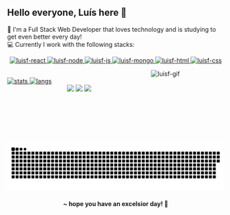 <h2> Hello everyone, Luís here 💙 </h2>  
<p>🚀 I'm a Full Stack Web Developer that loves technology and is studying to get even better every day!<br>
💻 Currently I work with the following stacks:</p>

<a href="https://github.com/luisf-csdev">
<div align="center">
    <img alt="luisf-react" height="40" width="40" src="https://cdn.jsdelivr.net/gh/devicons/devicon/icons/react/react-original.svg">
    <img alt="luisf-node" height="40" width="40" src="https://cdn.jsdelivr.net/gh/devicons/devicon/icons/nodejs/nodejs-original.svg">
    <img alt="luisf-js" height="40" width="40" src="https://cdn.jsdelivr.net/gh/devicons/devicon/icons/javascript/javascript-original.svg">
    <img alt="luisf-mongo" height="40" width="40" src="https://cdn.jsdelivr.net/gh/devicons/devicon/icons/mongodb/mongodb-plain.svg">
    <img alt="luisf-html" height="40" width="40" src="https://cdn.jsdelivr.net/gh/devicons/devicon/icons/html5/html5-original.svg">
    <img alt="luisf-css" height="40" width="40" src="https://cdn.jsdelivr.net/gh/devicons/devicon/icons/css3/css3-original.svg">
</div>
    
<img align="right" alt="luisf-gif" height="170" width="170" src="https://user-images.githubusercontent.com/105379183/192373075-e0d6a782-fd02-4e67-ba66-6676b1df3e3c.gif"></a>
    <!--gif credits to @julitronix and to my love that made me this pic-->
    
<a href="https://github.com/luisf-csdev">
<div align="left"><br> 
    <img height="150" width="400" alt="stats" src="https://github-readme-stats-luisf-csdev.vercel.app/api?username=luisf-csdev&include_all_commits&count_private=true&show_icons=true&theme=react">
    <img height="150" width="400" alt="langs" src="https://github-readme-stats-luisf-csdev.vercel.app/api/top-langs/?username=luisf-csdev&layout=compact&theme=react">
</div>

<div align="center">
    <a href="mailto:luisf.csdev@gmail.com" target="_blank" rel="noreferrer noopener"> <img src="https://img.shields.io/badge/Gmail-D14836?style=for-the-badge&logo=gmail&logoColor=white"></a>
    <a href="https://www.linkedin.com/in/luisf-csdev" target="_blank" rel="noreferrer noopener"> <img src="https://img.shields.io/badge/LinkedIn-0077B5?style=for-the-badge&logo=linkedin&logoColor=white"></a>
    <a href="https://twitter.com/luisf_csdev" target="_blank" rel="noreferrer noopener"> <img src="https://img.shields.io/badge/Twitter-1DA1F2?style=for-the-badge&logo=twitter&logoColor=white"></a>
</div>
    
##

![Snake animation](https://github.com/luisf-csdev/luisf-csdev/blob/output/github-contribution-grid-snake.svg)

<h4 align="center"> ~ hope you have an excelsior day! 🌌</h4></a>
